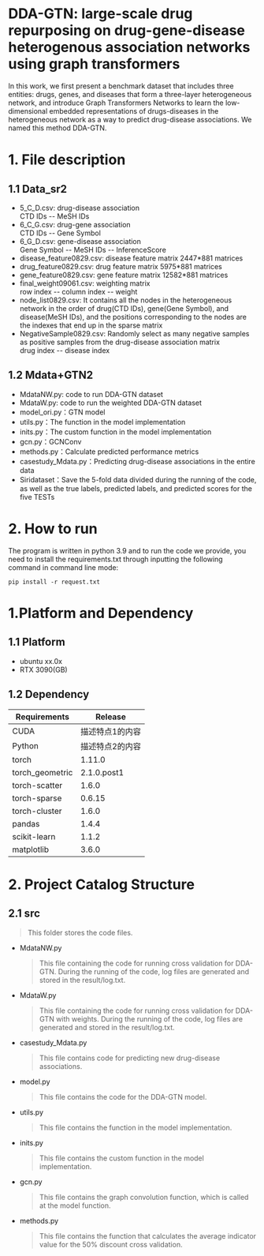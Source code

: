 DDA-GTN: large-scale drug repurposing on drug-gene-disease heterogenous association networks using graph transformers
==
In this work, we first present a benchmark dataset that includes three entities: drugs, genes, and diseases that form a three-layer heterogeneous network, and introduce Graph Transformers Networks to learn the low-dimensional embedded representations of drugs-diseases in the heterogeneous network as a way to predict drug-disease associations. We named this method DDA-GTN.
# 1. File description
## 1.1 Data_sr2
* 5_C_D.csv: drug-disease association <br>  CTD IDs -- MeSH IDs
* 6_C_G.csv: drug-gene association <br>  CTD IDs -- Gene Symbol
* 6_G_D.csv: gene-disease association <br>  Gene Symbol -- MeSH IDs -- InferenceScore
* disease_feature0829.csv: disease feature matrix 2447*881 matrices
* drug_feature0829.csv: drug feature matrix 5975*881 matrices
* gene_feature0829.csv: gene feature matrix 12582*881 matrices
* final_weight09061.csv: weighting matrix <br> row index -- column index -- weight
* node_list0829.csv: It contains all the nodes in the heterogeneous network in the order of drug(CTD IDs), gene(Gene Symbol), and disease(MeSH IDs), and the positions corresponding to the nodes are the indexes that end up in the sparse matrix
* NegativeSample0829.csv: Randomly select as many negative samples as positive samples from the drug-disease association matrix <br> drug index -- disease index
## 1.2 Mdata+GTN2
* MdataNW.py: code to run DDA-GTN dataset
* MdataW.py: code to run the weighted DDA-GTN dataset
* model_ori.py：GTN model
* utils.py：The function in the model implementation
* inits.py：The custom function in the model implementation
* gcn.py：GCNConv
* methods.py：Calculate predicted performance metrics
* casestudy_Mdata.py：Predicting drug-disease associations in the entire data
* Siridataset：Save the 5-fold data divided during the running of the code, as well as the true labels, predicted labels, and predicted scores for the five TESTs
# 2. How to run
The program is written in python 3.9 and to run the code we provide, you need to install the requirements.txt through inputting the following command in command line mode: <br> 
```
pip install -r request.txt
```
# 1.Platform and Dependency
## 1.1 Platform
- ubuntu xx.0x
- RTX 3090(GB)


## 1.2 Dependency
| Requirements      | Release                                |
| --------- | ----------------------------------- |
| CUDA     | 描述特点1的内容                     |
| Python     | 描述特点2的内容                     |
| torch     | 1.11.0                     |
| torch_geometric     | 2.1.0.post1                     |
| torch-scatter     | 1.6.0                     |
| torch-sparse     | 0.6.15                     |
| torch-cluster     | 1.6.0                     |
| pandas     | 1.4.4                     |
| scikit-learn     | 1.1.2                     |
| matplotlib     | 3.6.0                     |

# 2. Project Catalog Structure
## 2.1 src
> This folder stores the code files.
- MdataNW.py
  > This file containing the code for running cross validation for DDA-GTN. During the running of the code, log files are generated and stored in the result/log.txt.
- MdataW.py
  > This file containing the code for running cross validation for DDA-GTN with weights. During the running of the code, log files are generated and stored in the result/log.txt.
- casestudy_Mdata.py
  > This file contains code for predicting new drug-disease associations.
- model.py
  > This file contains the code for the DDA-GTN model.
- utils.py
  > This file contains the function in the model implementation.
- inits.py
  > This file contains the custom function in the model implementation.
- gcn.py
  > This file contains the graph convolution function, which is called at the model function.
- methods.py
  > This file contains the function that calculates the average indicator value for the 50% discount cross validation.













































